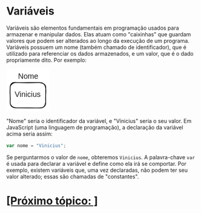 # Variáveis

Variáveis são elementos fundamentais em programação usados para armazenar e manipular dados. Elas atuam como "caixinhas" que guardam valores que podem ser alterados ao longo da execução de um programa. Variáveis possuem um nome (também chamado de identificador), que é utilizado para referenciar os dados armazenados, e um valor, que é o dado propriamente dito. Por exemplo:

![variaveis](../images/fundamentos-programacao/variaveis/variaveis.png)

"Nome" seria o identificador da variável, e "Vínicius" seria o seu valor. Em JavaScript (uma linguagem de programação), a declaração da variável acima seria assim:

```JavaScript
var nome = "Vinicius";
```

Se perguntarmos o valor de `nome`, obteremos `Vinicius`. A palavra-chave `var` é usada para declarar a variável e define como ela irá se comportar. Por exemplo, existem variáveis que, uma vez declaradas, não podem ter seu valor alterado; essas são chamadas de "constantes".

# [[Próximo tópico: ]]() <!-- TODO: definir o próximo tópico -->